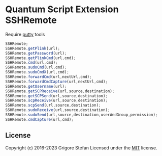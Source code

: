 # Quantum Script Extension SSHRemote

Require [putty](https://www.putty.org/) tools

```javascript
SSHRemote;
SSHRemote.getPlink(url);
SSHRemote.getPassword(url);
SSHRemote.getPlinkCmd(url,cmd);
SSHRemote.cmd(url,cmd);
SSHRemote.sudoCmd(url,cmd);
SSHRemote.sudoCmdX(url,cmd);
SSHRemote.forwardCmd(url,nextUrl,cmd);
SSHRemote.forwardCmdCapture(url,nextUrl,cmd);
SSHRemote.getUsername(url);
SSHRemote.getSCPReceive(url,source,destination);
SSHRemote.getSCPSend(url,source,destination);
SSHRemote.scpReceive(url,source,destination);
SSHRemote.scpSend(url,source,destination);
SSHRemote.sudoReceive(url,source,destination);
SSHRemote.sudoSend(url,source,destination,userAndGroup,permission);
SSHRemote.cmdCapture(url,cmd);
```

## License

Copyright (c) 2016-2023 Grigore Stefan
Licensed under the [MIT](LICENSE) license.
